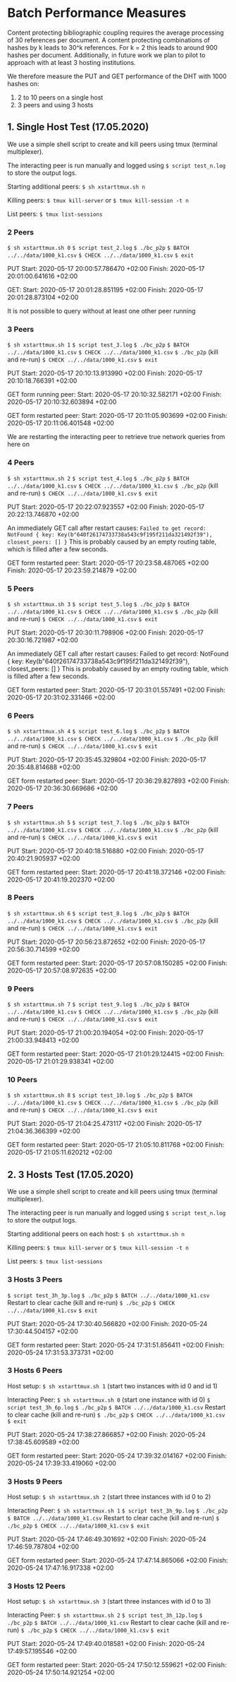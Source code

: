 # Batch Performance Measures

Content protecting bibliographic coupling requires the average processing of 30 references per document. 
A content protecting combinations of hashes by k leads to 30^k references.
For k = 2 this leads to around 900 hashes per document.
Additionally, in future work we plan to pilot to approach with at least 3 hosting institutions. 

We therefore measure the PUT and GET performance of the DHT with 1000 hashes on: 
1. 2 to 10 peers on a single host  
2. 3 peers and using 3 hosts

## 1. Single Host Test (17.05.2020)
We use a simple shell script to create and kill peers using tmux (terminal multiplexer). 

The interacting peer is run manually and logged using 
`$ script test_n.log`
to store the output logs.

Starting additional peers:
`$ sh xstarttmux.sh n`

Killing peers:
`$ tmux kill-server`
or 
`$ tmux kill-session -t n`

List peers:
`$ tmux list-sessions`

### 2 Peers
`$ sh xstarttmux.sh 0`
`$ script test_2.log`
`$ ./bc_p2p`
`$ BATCH ../../data/1000_k1.csv`
`$ CHECK ../../data/1000_k1.csv`
`$ exit `

PUT
Start:  2020-05-17 20:00:57.786470 +02:00
Finish: 2020-05-17 20:01:00.641616 +02:00

GET: 
Start:  2020-05-17 20:01:28.851195 +02:00
Finish: 2020-05-17 20:01:28.873104 +02:00

It is not possible to query without at least one other peer running

### 3 Peers
`$ sh xstarttmux.sh 1`
`$ script test_3.log`
`$ ./bc_p2p`
`$ BATCH ../../data/1000_k1.csv`
`$ CHECK ../../data/1000_k1.csv`
`$ ./bc_p2p` (kill and re-run)
`$ CHECK ../../data/1000_k1.csv`
`$ exit `

PUT
Start:  2020-05-17 20:10:13.913990 +02:00
Finish: 2020-05-17 20:10:18.766391 +02:00

GET form running peer: 
Start:  2020-05-17 20:10:32.582171 +02:00
Finish: 2020-05-17 20:10:32.603894 +02:00

GET form restarted peer: 
Start:  2020-05-17 20:11:05.903699 +02:00
Finish: 2020-05-17 20:11:06.401548 +02:00

We are restarting the interacting peer to retrieve true network queries from here on

### 4 Peers
`$ sh xstarttmux.sh 2`
`$ script test_4.log`
`$ ./bc_p2p`
`$ BATCH ../../data/1000_k1.csv`
`$ CHECK ../../data/1000_k1.csv`
`$ ./bc_p2p` (kill and re-run)
`$ CHECK ../../data/1000_k1.csv`
`$ exit `

PUT
Start:  2020-05-17 20:22:07.923557 +02:00
Finish: 2020-05-17 20:22:13.746870 +02:00

An immediately GET call after restart causes:
`Failed to get record: NotFound { key: Key(b"640f26174733738a543c9f195f211da321492f39"), closest_peers: [] }`
This is probably caused by an empty routing table, which is filled after a few seconds.

GET form restarted peer: 
Start:  2020-05-17 20:23:58.487065 +02:00
Finish: 2020-05-17 20:23:59.214879 +02:00

### 5 Peers
`$ sh xstarttmux.sh 3`
`$ script test_5.log`
`$ ./bc_p2p`
`$ BATCH ../../data/1000_k1.csv`
`$ CHECK ../../data/1000_k1.csv`
`$ ./bc_p2p` (kill and re-run)
`$ CHECK ../../data/1000_k1.csv`
`$ exit `

PUT
Start:  2020-05-17 20:30:11.798906 +02:00
Finish: 2020-05-17 20:30:16.721987 +02:00

An immediately GET call after restart causes:
Failed to get record: NotFound { key: Key(b"640f26174733738a543c9f195f211da321492f39"), closest_peers: [] }
This is probably caused by an empty routing table, which is filled after a few seconds.

GET form restarted peer: 
Start:  2020-05-17 20:31:01.557491 +02:00
Finish: 2020-05-17 20:31:02.331466 +02:00

### 6 Peers
`$ sh xstarttmux.sh 4`
`$ script test_6.log`
`$ ./bc_p2p`
`$ BATCH ../../data/1000_k1.csv`
`$ CHECK ../../data/1000_k1.csv`
`$ ./bc_p2p` (kill and re-run)
`$ CHECK ../../data/1000_k1.csv`
`$ exit `

PUT
Start:  2020-05-17 20:35:45.329804 +02:00
Finish: 2020-05-17 20:35:48.814688 +02:00

GET form restarted peer: 
Start:  2020-05-17 20:36:29.827893 +02:00
Finish: 2020-05-17 20:36:30.669686 +02:00

### 7 Peers
`$ sh xstarttmux.sh 5`
`$ script test_7.log`
`$ ./bc_p2p`
`$ BATCH ../../data/1000_k1.csv`
`$ CHECK ../../data/1000_k1.csv`
`$ ./bc_p2p` (kill and re-run)
`$ CHECK ../../data/1000_k1.csv`
`$ exit `

PUT
Start:  2020-05-17 20:40:18.516880 +02:00
Finish: 2020-05-17 20:40:21.905937 +02:00

GET form restarted peer: 
Start:  2020-05-17 20:41:18.372146 +02:00
Finish: 2020-05-17 20:41:19.202370 +02:00

### 8 Peers
`$ sh xstarttmux.sh 6`
`$ script test_8.log`
`$ ./bc_p2p`
`$ BATCH ../../data/1000_k1.csv`
`$ CHECK ../../data/1000_k1.csv`
`$ ./bc_p2p` (kill and re-run)
`$ CHECK ../../data/1000_k1.csv`
`$ exit `

PUT
Start:  2020-05-17 20:56:23.872652 +02:00
Finish: 2020-05-17 20:56:30.714599 +02:00

GET form restarted peer: 
Start:  2020-05-17 20:57:08.150285 +02:00
Finish: 2020-05-17 20:57:08.972635 +02:00

### 9 Peers
`$ sh xstarttmux.sh 7`
`$ script test_9.log`
`$ ./bc_p2p`
`$ BATCH ../../data/1000_k1.csv`
`$ CHECK ../../data/1000_k1.csv`
`$ ./bc_p2p` (kill and re-run)
`$ CHECK ../../data/1000_k1.csv`
`$ exit `

PUT
Start:  2020-05-17 21:00:20.194054 +02:00
Finish: 2020-05-17 21:00:33.948413 +02:00

GET form restarted peer: 
Start:  2020-05-17 21:01:29.124415 +02:00
Finish: 2020-05-17 21:01:29.938341 +02:00

### 10 Peers
`$ sh xstarttmux.sh 8`
`$ script test_10.log`
`$ ./bc_p2p`
`$ BATCH ../../data/1000_k1.csv`
`$ CHECK ../../data/1000_k1.csv`
`$ ./bc_p2p` (kill and re-run)
`$ CHECK ../../data/1000_k1.csv`
`$ exit `

PUT
Start:  2020-05-17 21:04:25.473117 +02:00
Finish: 2020-05-17 21:04:36.366399 +02:00

GET form restarted peer: 
Start:  2020-05-17 21:05:10.811768 +02:00
Finish: 2020-05-17 21:05:11.620212 +02:00

## 2. 3 Hosts Test (17.05.2020)
We use a simple shell script to create and kill peers using tmux (terminal multiplexer). 

The interacting peer is run manually and logged using 
`$ script test_n.log`
to store the output logs.

Starting additional peers on each host:
`$ sh xstarttmux.sh n`

Killing peers:
`$ tmux kill-server`
or 
`$ tmux kill-session -t n`

List peers:
`$ tmux list-sessions`

### 3 Hosts 3 Peers
`$ script test_3h_3p.log`
`$ ./bc_p2p`
`$ BATCH ../../data/1000_k1.csv`
Restart to clear cache (kill and re-run)
`$ ./bc_p2p`
`$ CHECK ../../data/1000_k1.csv`
`$ exit `

PUT
Start:  2020-05-24 17:30:40.566820 +02:00
Finish: 2020-05-24 17:30:44.504157 +02:00

GET form restarted peer: 
Start:  2020-05-24 17:31:51.856411 +02:00
Finish: 2020-05-24 17:31:53.373731 +02:00

### 3 Hosts 6 Peers
Host setup:
`$ sh xstarttmux.sh 1` (start two instances with id 0 and id 1)

Interacting Peer:
`$ sh xstarttmux.sh 0` (start one instance with id 0)
`$ script test_3h_6p.log`
`$ ./bc_p2p`
`$ BATCH ../../data/1000_k1.csv`
Restart to clear cache (kill and re-run)
`$ ./bc_p2p`
`$ CHECK ../../data/1000_k1.csv`
`$ exit `

PUT
Start:  2020-05-24 17:38:27.866857 +02:00
Finish: 2020-05-24 17:38:45.609589 +02:00

GET form restarted peer: 
Start:  2020-05-24 17:39:32.014167 +02:00
Finish: 2020-05-24 17:39:33.419060 +02:00

### 3 Hosts 9 Peers
Host setup:
`$ sh xstarttmux.sh 2` (start three instances with id 0 to 2)

Interacting Peer:
`$ sh xstarttmux.sh 1` 
`$ script test_3h_9p.log`
`$ ./bc_p2p`
`$ BATCH ../../data/1000_k1.csv`
Restart to clear cache (kill and re-run)
`$ ./bc_p2p`
`$ CHECK ../../data/1000_k1.csv`
`$ exit `

PUT
Start:  2020-05-24 17:46:49.301692 +02:00
Finish: 2020-05-24 17:46:59.787804 +02:00

GET form restarted peer: 
Start:  2020-05-24 17:47:14.865066 +02:00
Finish: 2020-05-24 17:47:16.917338 +02:00

### 3 Hosts 12 Peers
Host setup:
`$ sh xstarttmux.sh 3` (start three instances with id 0 to 3)

Interacting Peer:
`$ sh xstarttmux.sh 2` 
`$ script test_3h_12p.log`
`$ ./bc_p2p`
`$ BATCH ../../data/1000_k1.csv`
Restart to clear cache (kill and re-run)
`$ ./bc_p2p`
`$ CHECK ../../data/1000_k1.csv`
`$ exit `

PUT
Start:  2020-05-24 17:49:40.018581 +02:00
Finish: 2020-05-24 17:49:57.195546 +02:00

GET form restarted peer: 
Start:  2020-05-24 17:50:12.559621 +02:00
Finish: 2020-05-24 17:50:14.921254 +02:00